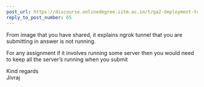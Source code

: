 ```yaml
---
post_url: https://discourse.onlinedegree.iitm.ac.in/t/ga2-deployment-tools-discussion-thread-tds-jan-2025/161120/66
reply_to_post_number: 65
---
```

From image that you have shared, it explains ngrok tunnel that you are submitting in answer is not running.

For any assignment if it involves running some server then you would need to keep all the server’s running when you submit

Kind regards  
Jivraj